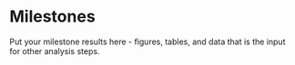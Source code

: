 # Milestones

Put your milestone results here - figures, tables, and data that is the input for other analysis steps.
